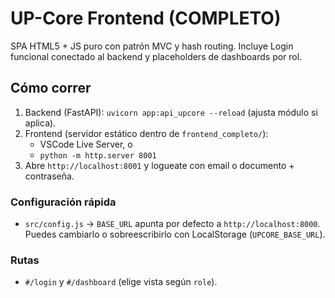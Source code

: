 # UP-Core Frontend (COMPLETO)

SPA HTML5 + JS puro con patrón MVC y hash routing.
Incluye Login funcional conectado al backend y placeholders de dashboards por rol.

## Cómo correr
1) Backend (FastAPI): `uvicorn app:api_upcore --reload` (ajusta módulo si aplica).
2) Frontend (servidor estático dentro de `frontend_completo/`):
   - VSCode Live Server, o
   - `python -m http.server 8001`
3) Abre `http://localhost:8001` y logueate con email o documento + contraseña.

### Configuración rápida
- `src/config.js` -> `BASE_URL` apunta por defecto a `http://localhost:8000`. Puedes cambiarlo o sobreescribirlo con LocalStorage (`UPCORE_BASE_URL`).

### Rutas
- `#/login` y `#/dashboard` (elige vista según `role`).
